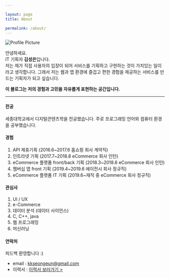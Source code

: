 ```yaml
---

layout: page
title: About

permalink: /about/
---
```


<img src="{{ site.baseurl }}/assets/profile.jpg" title="Profile Picture" class="profile">

안녕하세요.  
IT 기획자 **김성은**입니다.  
저는 제가 직접 사용자의 입장이 되어 서비스를 기획하고 구현하는 것이 가치있는 일이라고 생각합니다.
그래서 저는 웹과 앱 환경에 즐겁고 편한 경험을 제공하는 서비스를 만드는 기획자가 되고 싶습니다.

**이 블로그는 저의 경험과 고민을 자유롭게 표현하는 공간입니다.**

---------

#### 전공
세종대학교에서 디지털콘텐츠학을 전공했습니다. 주로 프로그래밍 언어와 컴퓨터 환경을 공부했습니다.

#### 경험
1. API 제휴기획 (2016.6~2017.6  홈쇼핑 회사 계약직)
2. 인트라넷 기획 (2017.7~2018.8  eCommerce 회사 인턴)
3. eCommerce 플랫폼 front/back 기획 (2018.3~2018.6  eCommerce 회사 인턴)
4. 멤버십 앱 front 기획 (2019.4~2019.6  에이전시 회사 정규직)
5. eCommerce 플랫폼 IT 기획 (2019.6~재직 중  eCommerce 회사 정규직)

#### 관심사
1. UI / UX
2. e-Commerce
3. 데이터 분석 (데이터 사이언스)
4. C, C++, java
5. 웹 프로그래밍
6. 머신러닝

#### 연락처
피드백 환영합니다 :)

- email : kkseongeun@gmail.com
- 이력서 : [이력서 보러가기 >](https://www.notion.so/kkseongeun/Seongeun-Kim-ccb55a1481464ebfa3a473dabce7f446)